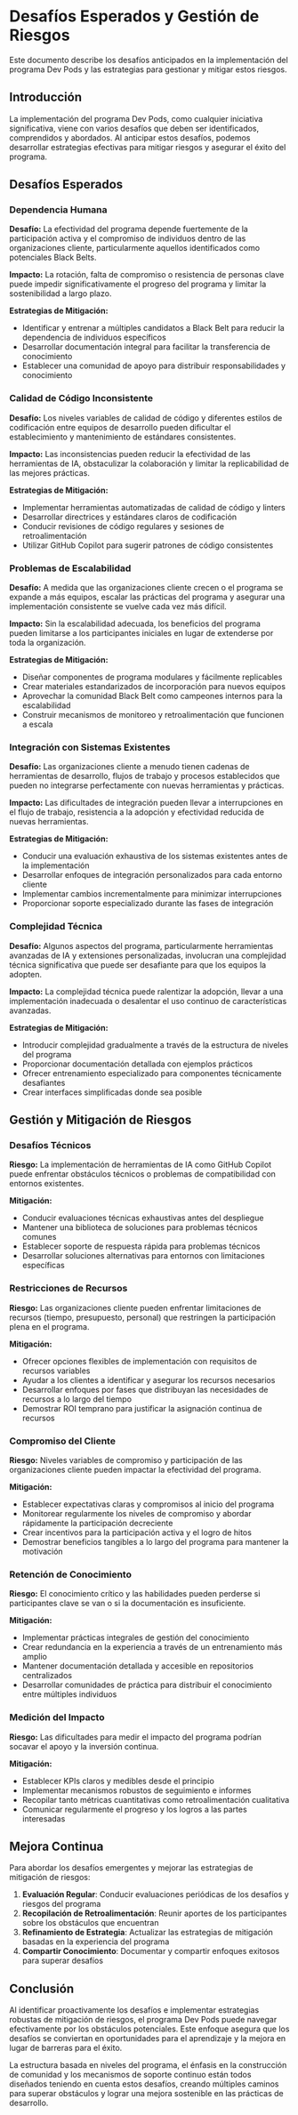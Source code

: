 # Desafíos Esperados y Gestión de Riesgos

Este documento describe los desafíos anticipados en la implementación del programa Dev Pods y las estrategias para gestionar y mitigar estos riesgos.

## Introducción

La implementación del programa Dev Pods, como cualquier iniciativa significativa, viene con varios desafíos que deben ser identificados, comprendidos y abordados. Al anticipar estos desafíos, podemos desarrollar estrategias efectivas para mitigar riesgos y asegurar el éxito del programa.

## Desafíos Esperados

### Dependencia Humana

**Desafío:** La efectividad del programa depende fuertemente de la participación activa y el compromiso de individuos dentro de las organizaciones cliente, particularmente aquellos identificados como potenciales Black Belts.

**Impacto:** La rotación, falta de compromiso o resistencia de personas clave puede impedir significativamente el progreso del programa y limitar la sostenibilidad a largo plazo.

**Estrategias de Mitigación:**
- Identificar y entrenar a múltiples candidatos a Black Belt para reducir la dependencia de individuos específicos
- Desarrollar documentación integral para facilitar la transferencia de conocimiento
- Establecer una comunidad de apoyo para distribuir responsabilidades y conocimiento

### Calidad de Código Inconsistente

**Desafío:** Los niveles variables de calidad de código y diferentes estilos de codificación entre equipos de desarrollo pueden dificultar el establecimiento y mantenimiento de estándares consistentes.

**Impacto:** Las inconsistencias pueden reducir la efectividad de las herramientas de IA, obstaculizar la colaboración y limitar la replicabilidad de las mejores prácticas.

**Estrategias de Mitigación:**
- Implementar herramientas automatizadas de calidad de código y linters
- Desarrollar directrices y estándares claros de codificación
- Conducir revisiones de código regulares y sesiones de retroalimentación
- Utilizar GitHub Copilot para sugerir patrones de código consistentes

### Problemas de Escalabilidad

**Desafío:** A medida que las organizaciones cliente crecen o el programa se expande a más equipos, escalar las prácticas del programa y asegurar una implementación consistente se vuelve cada vez más difícil.

**Impacto:** Sin la escalabilidad adecuada, los beneficios del programa pueden limitarse a los participantes iniciales en lugar de extenderse por toda la organización.

**Estrategias de Mitigación:**
- Diseñar componentes de programa modulares y fácilmente replicables
- Crear materiales estandarizados de incorporación para nuevos equipos
- Aprovechar la comunidad Black Belt como campeones internos para la escalabilidad
- Construir mecanismos de monitoreo y retroalimentación que funcionen a escala

### Integración con Sistemas Existentes

**Desafío:** Las organizaciones cliente a menudo tienen cadenas de herramientas de desarrollo, flujos de trabajo y procesos establecidos que pueden no integrarse perfectamente con nuevas herramientas y prácticas.

**Impacto:** Las dificultades de integración pueden llevar a interrupciones en el flujo de trabajo, resistencia a la adopción y efectividad reducida de nuevas herramientas.

**Estrategias de Mitigación:**
- Conducir una evaluación exhaustiva de los sistemas existentes antes de la implementación
- Desarrollar enfoques de integración personalizados para cada entorno cliente
- Implementar cambios incrementalmente para minimizar interrupciones
- Proporcionar soporte especializado durante las fases de integración

### Complejidad Técnica

**Desafío:** Algunos aspectos del programa, particularmente herramientas avanzadas de IA y extensiones personalizadas, involucran una complejidad técnica significativa que puede ser desafiante para que los equipos la adopten.

**Impacto:** La complejidad técnica puede ralentizar la adopción, llevar a una implementación inadecuada o desalentar el uso continuo de características avanzadas.

**Estrategias de Mitigación:**
- Introducir complejidad gradualmente a través de la estructura de niveles del programa
- Proporcionar documentación detallada con ejemplos prácticos
- Ofrecer entrenamiento especializado para componentes técnicamente desafiantes
- Crear interfaces simplificadas donde sea posible

## Gestión y Mitigación de Riesgos

### Desafíos Técnicos

**Riesgo:** La implementación de herramientas de IA como GitHub Copilot puede enfrentar obstáculos técnicos o problemas de compatibilidad con entornos existentes.

**Mitigación:**
- Conducir evaluaciones técnicas exhaustivas antes del despliegue
- Mantener una biblioteca de soluciones para problemas técnicos comunes
- Establecer soporte de respuesta rápida para problemas técnicos
- Desarrollar soluciones alternativas para entornos con limitaciones específicas

### Restricciones de Recursos

**Riesgo:** Las organizaciones cliente pueden enfrentar limitaciones de recursos (tiempo, presupuesto, personal) que restringen la participación plena en el programa.

**Mitigación:**
- Ofrecer opciones flexibles de implementación con requisitos de recursos variables
- Ayudar a los clientes a identificar y asegurar los recursos necesarios
- Desarrollar enfoques por fases que distribuyan las necesidades de recursos a lo largo del tiempo
- Demostrar ROI temprano para justificar la asignación continua de recursos

### Compromiso del Cliente

**Riesgo:** Niveles variables de compromiso y participación de las organizaciones cliente pueden impactar la efectividad del programa.

**Mitigación:**
- Establecer expectativas claras y compromisos al inicio del programa
- Monitorear regularmente los niveles de compromiso y abordar rápidamente la participación decreciente
- Crear incentivos para la participación activa y el logro de hitos
- Demostrar beneficios tangibles a lo largo del programa para mantener la motivación

### Retención de Conocimiento

**Riesgo:** El conocimiento crítico y las habilidades pueden perderse si participantes clave se van o si la documentación es insuficiente.

**Mitigación:**
- Implementar prácticas integrales de gestión del conocimiento
- Crear redundancia en la experiencia a través de un entrenamiento más amplio
- Mantener documentación detallada y accesible en repositorios centralizados
- Desarrollar comunidades de práctica para distribuir el conocimiento entre múltiples individuos

### Medición del Impacto

**Riesgo:** Las dificultades para medir el impacto del programa podrían socavar el apoyo y la inversión continua.

**Mitigación:**
- Establecer KPIs claros y medibles desde el principio
- Implementar mecanismos robustos de seguimiento e informes
- Recopilar tanto métricas cuantitativas como retroalimentación cualitativa
- Comunicar regularmente el progreso y los logros a las partes interesadas

## Mejora Continua

Para abordar los desafíos emergentes y mejorar las estrategias de mitigación de riesgos:

1. **Evaluación Regular**: Conducir evaluaciones periódicas de los desafíos y riesgos del programa
2. **Recopilación de Retroalimentación**: Reunir aportes de los participantes sobre los obstáculos que encuentran
3. **Refinamiento de Estrategia**: Actualizar las estrategias de mitigación basadas en la experiencia del programa
4. **Compartir Conocimiento**: Documentar y compartir enfoques exitosos para superar desafíos

## Conclusión

Al identificar proactivamente los desafíos e implementar estrategias robustas de mitigación de riesgos, el programa Dev Pods puede navegar efectivamente por los obstáculos potenciales. Este enfoque asegura que los desafíos se conviertan en oportunidades para el aprendizaje y la mejora en lugar de barreras para el éxito.

La estructura basada en niveles del programa, el énfasis en la construcción de comunidad y los mecanismos de soporte continuo están todos diseñados teniendo en cuenta estos desafíos, creando múltiples caminos para superar obstáculos y lograr una mejora sostenible en las prácticas de desarrollo. 